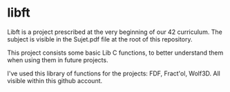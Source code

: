 # libft

Libft is a project prescribed at the very beginning of our 42 curriculum. The subject is visible in the Sujet.pdf file at the root of this repository.

This project consists some basic Lib C functions, to better understand them when using them in future projects.

I've used this library of functions for the projects: FDF, Fract'ol, Wolf3D. All visible within this github account.
